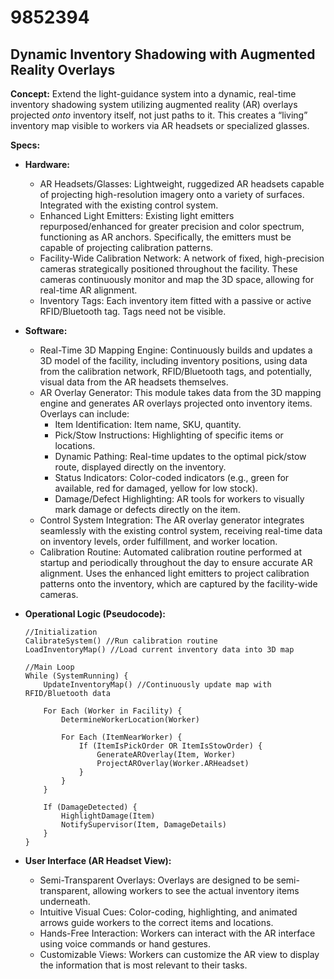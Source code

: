 # 9852394

## Dynamic Inventory Shadowing with Augmented Reality Overlays

**Concept:** Extend the light-guidance system into a dynamic, real-time inventory shadowing system utilizing augmented reality (AR) overlays projected *onto* inventory itself, not just paths to it. This creates a “living” inventory map visible to workers via AR headsets or specialized glasses.

**Specs:**

*   **Hardware:**
    *   AR Headsets/Glasses: Lightweight, ruggedized AR headsets capable of projecting high-resolution imagery onto a variety of surfaces. Integrated with the existing control system.
    *   Enhanced Light Emitters: Existing light emitters repurposed/enhanced for greater precision and color spectrum, functioning as AR anchors. Specifically, the emitters must be capable of projecting calibration patterns.
    *   Facility-Wide Calibration Network: A network of fixed, high-precision cameras strategically positioned throughout the facility. These cameras continuously monitor and map the 3D space, allowing for real-time AR alignment.
    *   Inventory Tags:  Each inventory item fitted with a passive or active RFID/Bluetooth tag. Tags need not be visible. 
*   **Software:**
    *   Real-Time 3D Mapping Engine: Continuously builds and updates a 3D model of the facility, including inventory positions, using data from the calibration network, RFID/Bluetooth tags, and potentially, visual data from the AR headsets themselves.
    *   AR Overlay Generator: This module takes data from the 3D mapping engine and generates AR overlays projected onto inventory items.  Overlays can include:
        *   Item Identification:  Item name, SKU, quantity.
        *   Pick/Stow Instructions:  Highlighting of specific items or locations.
        *   Dynamic Pathing:  Real-time updates to the optimal pick/stow route, displayed directly on the inventory.
        *   Status Indicators: Color-coded indicators (e.g., green for available, red for damaged, yellow for low stock).
        *   Damage/Defect Highlighting:  AR tools for workers to visually mark damage or defects directly on the item.
    *   Control System Integration:  The AR overlay generator integrates seamlessly with the existing control system, receiving real-time data on inventory levels, order fulfillment, and worker location.
    *   Calibration Routine: Automated calibration routine performed at startup and periodically throughout the day to ensure accurate AR alignment. Uses the enhanced light emitters to project calibration patterns onto the inventory, which are captured by the facility-wide cameras. 
*   **Operational Logic (Pseudocode):**

    ```
    //Initialization
    CalibrateSystem() //Run calibration routine
    LoadInventoryMap() //Load current inventory data into 3D map
    
    //Main Loop
    While (SystemRunning) {
        UpdateInventoryMap() //Continuously update map with RFID/Bluetooth data
        
        For Each (Worker in Facility) {
            DetermineWorkerLocation(Worker)
            
            For Each (ItemNearWorker) {
                If (ItemIsPickOrder OR ItemIsStowOrder) {
                    GenerateAROverlay(Item, Worker)
                    ProjectAROverlay(Worker.ARHeadset)
                }
            }
        }
        
        If (DamageDetected) {
            HighlightDamage(Item)
            NotifySupervisor(Item, DamageDetails)
        }
    }
    ```

*   **User Interface (AR Headset View):**
    *   Semi-Transparent Overlays: Overlays are designed to be semi-transparent, allowing workers to see the actual inventory items underneath.
    *   Intuitive Visual Cues: Color-coding, highlighting, and animated arrows guide workers to the correct items and locations.
    *   Hands-Free Interaction: Workers can interact with the AR interface using voice commands or hand gestures. 
    *   Customizable Views: Workers can customize the AR view to display the information that is most relevant to their tasks.